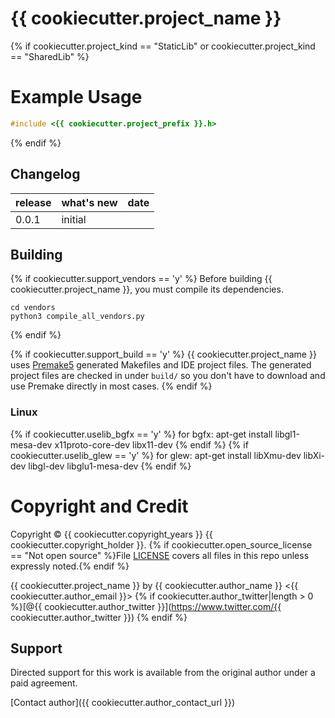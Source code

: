 # {{ cookiecutter.project_name }} #

{% if cookiecutter.project_kind == "StaticLib" or cookiecutter.project_kind == "SharedLib" %}
# Example Usage

```C
#include <{{ cookiecutter.project_prefix }}.h>
```
{% endif %}

## Changelog ##

release | what's new                          | date
--------|-------------------------------------|---------
0.0.1   | initial                             | 

## Building ##

{% if cookiecutter.support_vendors == 'y' %}
Before building {{ cookiecutter.project_name }}, you must compile its dependencies.

    cd vendors
    python3 compile_all_vendors.py
{% endif %}

{% if cookiecutter.support_build == 'y' %}
{{ cookiecutter.project_name }} uses [Premake5](https://premake.github.io/download.html) generated Makefiles and IDE project files.  The generated project files are checked in under `build/` so you don't have to download and use Premake directly in most cases.
{% endif %}

### Linux ###
{% if cookiecutter.uselib_bgfx == 'y' %}
for bgfx:
    apt-get install libgl1-mesa-dev x11proto-core-dev libx11-dev
{% endif %}
{% if cookiecutter.uselib_glew == 'y' %}
for glew:
    apt-get install libXmu-dev libXi-dev libgl-dev libglu1-mesa-dev
{% endif %}

# Copyright and Credit #

Copyright &copy; {{ cookiecutter.copyright_years }} {{ cookiecutter.copyright_holder }}. {% if cookiecutter.open_source_license == "Not open source" %}File [LICENSE](LICENSE) covers all files in this repo unless expressly noted.{% endif %}

{{ cookiecutter.project_name }} by {{ cookiecutter.author_name }}
<{{ cookiecutter.author_email }}> 
{% if cookiecutter.author_twitter|length > 0 %}[@{{ cookiecutter.author_twitter }}](https://www.twitter.com/{{ cookiecutter.author_twitter }}) {% endif %}

## Support ##

Directed support for this work is available from the original author under a paid agreement.

[Contact author]({{ cookiecutter.author_contact_url }})
